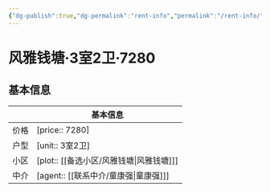 ```yaml
---
{"dg-publish":true,"dg-permalink":"rent-info","permalink":"/rent-info/"}
---
```



# 风雅钱塘·3室2卫·7280

## 基本信息

|      | 基本信息                        |
| ---- | ------------------------------- |
| 价格 | [price:: 7280]     |
| 户型 | [unit:: 3室2卫]      |
| 小区 | [plot:: [[备选小区/风雅钱塘\|风雅钱塘]]]  |
| 中介 | [agent:: [[联系中介/童康强\|童康强]]] |

